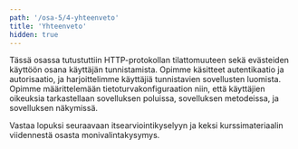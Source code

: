 ```yaml
---
path: '/osa-5/4-yhteenveto'
title: 'Yhteenveto'
hidden: true
---
```



Tässä osassa tutustuttiin HTTP-protokollan tilattomuuteen sekä evästeiden käyttöön osana käyttäjän tunnistamista. Opimme käsitteet autentikaatio ja autorisaatio, ja harjoittelimme käyttäjiä tunnistavien sovellusten luomista. Opimme määrittelemään tietoturvakonfiguraation niin, että käyttäjien oikeuksia tarkastellaan sovelluksen poluissa, sovelluksen metodeissa, ja sovelluksen näkymissä.

Vastaa lopuksi seuraavaan itsearviointikyselyyn ja keksi kurssimateriaalin viidennestä osasta monivalintakysymys.

<quiznator id="5ca0a3d399236814c5bc23e3"></quiznator>

<quiznator id="5ca0a4a7ddb6b814af32b5d8"></quiznator>
